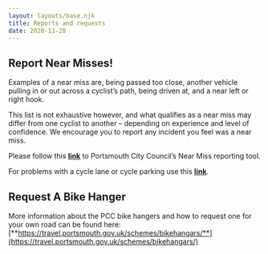 ```yaml
---
layout: layouts/base.njk
title: Reports and requests
date: 2020-11-20
---
```


## Report Near Misses!

Examples of a near miss are, being passed too close, another vehicle pulling in or out across a cyclist’s path, being driven at, and a near left or right hook.

This list is not exhaustive however, and what qualifies as a near miss may differ from one cyclist to another – depending on experience and level of confidence. We encourage you to report any incident you feel was a near miss.

Please follow this [**link**](https://my.portsmouth.gov.uk/en/AchieveForms/?form_uri=sandbox-publish://AF-Process-7387ee8d-b190-488a-b0ec-1caa3ce0f255/AF-Stage-0a4949c7-1d6d-4ee2-9812-32514a312b7c/definition.json&redirectlink=%2Fen&cancelRedirectLink=%2Fen) to Portsmouth City Council’s Near Miss reporting tool.

For problems with a cycle lane or cycle parking use this [**link**](https://my.portsmouth.gov.uk/en/AchieveForms/?form_uri=sandbox-publish://AF-Process-6a466a9b-8eed-4a90-9122-34bc15bcc510/AF-Stage-092b9510-8f3f-4e37-93b8-dccf43a4d547/definition.json&redirectlink=%2Fen&cancelRedirectLink=%2Fen&consentMessage=yes&_ga=2.121050187.2116473495.1607560167-522854369.1596725129).

## Request A Bike Hanger

More information about the PCC bike hangers and how to request one for your own road can be found here: [**https://travel.portsmouth.gov.uk/schemes/bikehangars/**](https://travel.portsmouth.gov.uk/schemes/bikehangars/)
